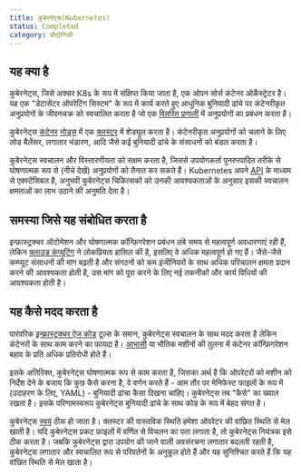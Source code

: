 ```yaml
---
title: कुबेरनेट्स(Kubernetes)
status: Completed
category: प्रौद्योगिकी
---
```


## यह क्या है

कुबेरनेट्स, जिसे अक्सर K8s के रूप में संक्षिप्त किया जाता है, एक ओपन सोर्स कंटेनर ऑर्केस्ट्रेटर है।
यह एक "डेटासेंटर ऑपरेटिंग सिस्टम" के रूप में कार्य करते हुए आधुनिक बुनियादी ढांचे पर कंटेनरीकृत अनुप्रयोगों के जीवनचक्र को स्वचालित करता है जो एक [वितरित प्रणाली](/distributed-systems/) में अनुप्रयोगों का प्रबंधन करता है।

कुबेरनेट्स [कंटेनर](/container/) [नोड्स](/nodes/) में एक [क्लस्टर](/cluster/) में शेड्युल करता है। कंटेनरीकृत अनुप्रयोगों को चलाने के लिए लोड बैलेंसर, लगातार भंडारण, आदि जैसे कई बुनियादी ढांचे के संसाधनों को बंडल करता है।

कुबेरनेट्स स्वचालन और विस्तारणीयता को सक्षम करता है, जिससे उपयोगकर्ता पुनरुत्पादित तरीके से घोषणात्मक रूप से (नीचे देखें) अनुप्रयोगों को तैनात कर सकते हैं।
Kubernetes अपने [API](/application-programming-interface/) के माध्यम से एक्स्टेंसिबल है, अनुभवी कुबेरनेट्स चिकित्सकों को उनकी आवश्यकताओं के अनुसार इसकी स्वचालन क्षमताओं का लाभ उठाने की अनुमति देता है।

## समस्या जिसे यह संबोधित करता है 

इन्फ्रास्ट्रक्चर ऑटोमेशन और घोषणात्मक कॉन्फ़िगरेशन प्रबंधन लंबे समय से महत्वपूर्ण अवधारणाएं रही हैं, लेकिन [क्लाउड कंप्यूटिंग](/cloud-computing/) ने लोकप्रियता हासिल की है, इसलिए वे अधिक महत्वपूर्ण हो गए हैं।
जैसे-जैसे कम्प्यूट संसाधनों की मांग बढ़ती है और संगठनों को कम इंजीनियरों के साथ अधिक परिचालन क्षमता प्रदान करने की आवश्यकता होती है, उस मांग को पूरा करने के लिए नई तकनीकों और कार्य विधियों की आवश्यकता होती है।

## यह कैसे मदद करता है

पारंपरिक [इन्फ्रास्ट्रक्चर ऐज कोड](/infrastructure-as-code/) टूल्स के समान, कुबेरनेट्स स्वचालन के साथ मदद करता है लेकिन कंटेनरों के साथ काम करने का फायदा है।
[आभासी](/virtual-machine/) या भौतिक मशीनों की तुलना में कंटेनर कॉन्फ़िगरेशन बहाव के प्रति अधिक प्रतिरोधी होते हैं।

इसके अतिरिक्त, कुबेरनेट्स घोषणात्मक रूप से काम करता है, जिसका अर्थ है कि ऑपरेटरों को मशीन को निर्देश देने के बजाय कि कुछ कैसे करना है, वे वर्णन करते हैं - आम तौर पर मेनिफेस्ट फाइलों के रूप में (उदाहरण के लिए, YAML) - बुनियादी ढांचा कैसा दिखना चाहिए।
कुबेरनेट्स तब "कैसे" का ख्याल रखता है।
इसके परिणामस्वरूप कुबेरनेट्स बुनियादी ढांचे के साथ कोड के रूप में बेहद संगत है।

कुबेरनेट्स [स्वयं](/सेल्फ-हीलिंग/) ठीक हो जाता है।
क्लस्टर की वास्तविक स्थिति हमेशा ऑपरेटर की वांछित स्थिति से मेल खाती है।
यदि कुबेरनेट्स प्रकट फ़ाइलों में वर्णित से विचलन का पता लगाता है, तो कुबेरनेट्स नियंत्रक इसे ठीक करता है।
जबकि कुबेरनेट्स द्वारा उपयोग की जाने वाली अवसंरचना लगातार बदलती रहती है, कुबेरनेट्स लगातार और स्वचालित रूप से परिवर्तनों के अनुकूल होते हैं और यह सुनिश्चित करते हैं कि यह वांछित स्थिति से मेल खाता है।
